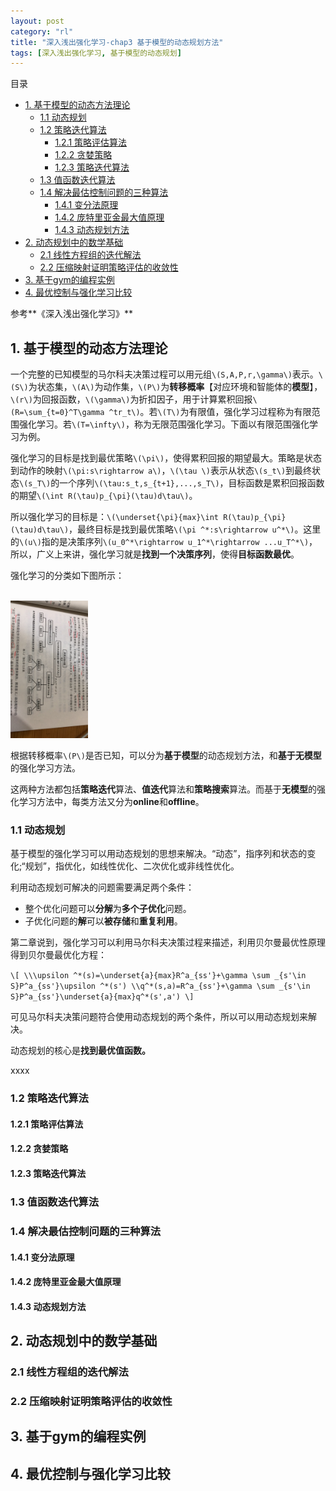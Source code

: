 ```yaml
---
layout: post
category: "rl"
title: "深入浅出强化学习-chap3 基于模型的动态规划方法"
tags: [深入浅出强化学习, 基于模型的动态规划]
---
```


目录

<!-- TOC -->

- [1. 基于模型的动态方法理论](#1-基于模型的动态方法理论)
    - [1.1 动态规划](#11-动态规划)
    - [1.2 策略迭代算法](#12-策略迭代算法)
        - [1.2.1 策略评估算法](#121-策略评估算法)
        - [1.2.2 贪婪策略](#122-贪婪策略)
        - [1.2.3 策略迭代算法](#123-策略迭代算法)
    - [1.3 值函数迭代算法](#13-值函数迭代算法)
    - [1.4 解决最估控制问题的三种算法](#14-解决最估控制问题的三种算法)
        - [1.4.1 变分法原理](#141-变分法原理)
        - [1.4.2 庞特里亚金最大值原理](#142-庞特里亚金最大值原理)
        - [1.4.3 动态规划方法](#143-动态规划方法)
- [2. 动态规划中的数学基础](#2-动态规划中的数学基础)
    - [2.1 线性方程组的迭代解法](#21-线性方程组的迭代解法)
    - [2.2 压缩映射证明策略评估的收敛性](#22-压缩映射证明策略评估的收敛性)
- [3. 基于gym的编程实例](#3-基于gym的编程实例)
- [4. 最优控制与强化学习比较](#4-最优控制与强化学习比较)

<!-- /TOC -->



参考**《深入浅出强化学习》**

## 1. 基于模型的动态方法理论

一个完整的已知模型的马尔科夫决策过程可以用元组`\(S,A,P,r,\gamma\)`表示。`\(S\)`为状态集，`\(A\)`为动作集，`\(P\)`为**转移概率**【对应环境和智能体的**模型**】，`\(r\)`为回报函数，`\(\gamma\)`为折扣因子，用于计算累积回报`\(R=\sum_{t=0}^T\gamma ^tr_t\)`。若`\(T\)`为有限值，强化学习过程称为有限范围强化学习。若`\(T=\infty\)`，称为无限范围强化学习。下面以有限范围强化学习为例。

强化学习的目标是找到最优策略`\(\pi\)`，使得累积回报的期望最大。策略是状态到动作的映射`\(\pi:s\rightarrow a\)`，`\(\tau \)`表示从状态`\(s_t\)`到最终状态`\(s_T\)`的一个序列`\(\tau:s_t,s_{t+1},...,s_T\)`，目标函数是累积回报函数的期望`\(\int R(\tau)p_{\pi}(\tau)d\tau\)`。

所以强化学习的目标是：`\(\underset{\pi}{max}\int R(\tau)p_{\pi}(\tau)d\tau\)`，最终目标是找到最优策略`\(\pi ^*:s\rightarrow u^*\)`。这里的`\(u\)`指的是决策序列`\(u_0^*\rightarrow u_1^*\rightarrow ...u_T^*\)`，所以，广义上来讲，强化学习就是**找到一个决策序列**，使得**目标函数最优**。

强化学习的分类如下图所示：

<html>
<br/>
<img src='../assets/rl-classifications.jpg' style='max-height: 220px'/>
<br/>
</html>

根据转移概率`\(P\)`是否已知，可以分为**基于模型**的动态规划方法，和**基于无模型**的强化学习方法。

这两种方法都包括**策略迭代**算法、**值迭代**算法和**策略搜索**算法。而基于**无模型**的强化学习方法中，每类方法又分为**online**和**offline**。

### 1.1 动态规划

基于模型的强化学习可以用动态规划的思想来解决。“动态”，指序列和状态的变化;“规划”，指优化，如线性优化、二次优化或非线性优化。

利用动态规划可解决的问题需要满足两个条件：

+ 整个优化问题可以**分解**为**多个子优化**问题。
+ 子优化问题的**解**可以**被存储**和**重复利用**。

第二章说到，强化学习可以利用马尔科夫决策过程来描述，利用贝尔曼最优性原理得到贝尔曼最优化方程：

`\[
\\\upsilon ^*(s)=\underset{a}{max}R^a_{ss'}+\gamma \sum _{s'\in S}P^a_{ss'}\upsilon ^*(s')
\\q^*(s,a)=R^a_{ss'}+\gamma \sum _{s'\in S}P^a_{ss'}\underset{a}{max}q^*(s',a')
\]`

可见马尔科夫决策问题符合使用动态规划的两个条件，所以可以用动态规划来解决。

动态规划的核心是**找到最优值函数。**

xxxx

### 1.2 策略迭代算法

#### 1.2.1 策略评估算法

#### 1.2.2 贪婪策略

#### 1.2.3 策略迭代算法

### 1.3 值函数迭代算法

### 1.4 解决最估控制问题的三种算法

#### 1.4.1 变分法原理

#### 1.4.2 庞特里亚金最大值原理

#### 1.4.3 动态规划方法



## 2. 动态规划中的数学基础

### 2.1 线性方程组的迭代解法

### 2.2 压缩映射证明策略评估的收敛性

## 3. 基于gym的编程实例

## 4. 最优控制与强化学习比较

